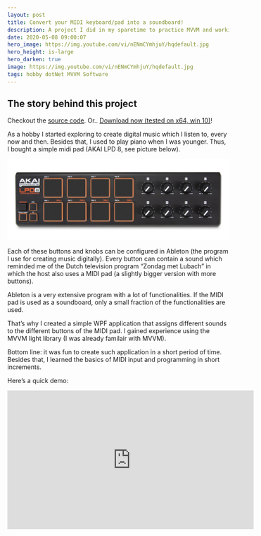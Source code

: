 ```yaml
---
layout: post
title: Convert your MIDI keyboard/pad into a soundboard!
description: A project I did in my sparetime to practice MVVM and working with MIDI.
date: 2020-05-08 09:00:07
hero_image: https://img.youtube.com/vi/nENmCYmhjuY/hqdefault.jpg
hero_height: is-large
hero_darken: true
image: https://img.youtube.com/vi/nENmCYmhjuY/hqdefault.jpg
tags: hobby dotNet MVVM Software
---
```


## The story behind this project

Checkout the [source code](https://github.com/JennoVink/MidiKeyboardResharperCodeNavigator). Or.. [Download now (tested on x64, win 10)](https://github.com/JennoVink/MidiKeyboardResharperCodeNavigator/files/4433919/Release.zip)!

As a hobby I started exploring to create digital music which I listen to, every now and then. Besides that, I used to play piano when I was younger. Thus, I bought a simple midi pad (AKAI LPD 8, see picture below).

![AKAI LPD8 picture](/img/akai.jpg "AKAI LPD8 used in this project")

Each of these buttons and knobs can be configured in Ableton (the program I use for creating music digitally). Every button can contain a sound which reminded me of the Dutch television program “Zondag met Lubach” in which the host also uses a MIDI pad (a slightly bigger version with more buttons).

Ableton is a very extensive program with a lot of functionalities. If the MIDI pad is used as a soundboard, only a small fraction of the functionalities are used.

That’s why I created a simple WPF application that assigns different sounds to the different buttons of the MIDI pad. I gained experience using the MVVM light library (I was already familair with MVVM).

Bottom line: it was fun to create such application in a short period of time. Besides that, I learned the basics of MIDI input and programming in short increments.

Here’s a quick demo:

<iframe width="560" height="315" src="https://www.youtube.com/embed/nENmCYmhjuY?controls=0" frameborder="0" allow="accelerometer; autoplay; clipboard-write; encrypted-media; gyroscope; picture-in-picture" allowfullscreen></iframe>